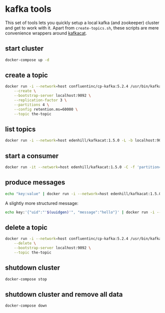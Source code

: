 # kafka tools
This set of tools lets you quickly setup a local kafka (and zookeeper) cluster and get to work with it.
Apart from `create-topics.sh`, these scripts are mere convenience wrappers around [kafkacat](https://docs.confluent.io/platform/current/app-development/kafkacat-usage.html).

## start cluster
```bash
docker-compose up -d
```

## create a topic
```bash
docker run -i --network=host confluentinc/cp-kafka:5.2.4 /usr/bin/kafka-topics \
	--create \
	--bootstrap-server localhost:9092 \
	--replication-factor 3 \
	--partitions 4 \
	--config retention.ms=60000 \
	--topic the-topic
```

## list topics
```bash
docker run -i --network=host edenhill/kafkacat:1.5.0 -L -b localhost:9092
```

## start a consumer
```bash
docker run -it --network=host edenhill/kafkacat:1.5.0 -C -f 'partition=%p offset=%o >> key=%k value=%s\n' -b "localhost:9092" -t "the-topic"
```

## produce messages
```bash
echo "key:value" | docker run -i --network=host edenhill/kafkacat:1.5.0 -P -b localhost:9092 -t the-topic -K:
```

A slightly more structured message:
```bash
echo key:'{"uid":"'$(uuidgen)'", "message":"hello"}' | docker run -i --network=host edenhill/kafkacat:1.5.0 -P -b localhost:9092 -t the-topic -K:
```

## delete a topic
```bash
docker run -i --network=host confluentinc/cp-kafka:5.2.4 /usr/bin/kafka-topics \
	--delete \
	--bootstrap-server localhost:9092 \
	--topic the-topic
```

## shutdown cluster
```bash
docker-compose stop
```

## shutdown cluster and remove all data
```bash
docker-compose down
```
